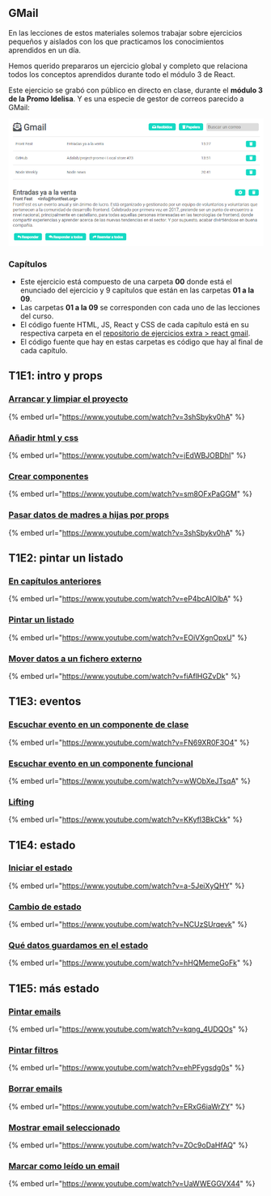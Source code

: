 ## GMail

En las lecciones de estos materiales solemos trabajar sobre ejercicios pequeños y aislados con los que practicamos los conocimientos aprendidos en un día.

Hemos querido prepararos un ejercicio global y completo que relaciona todos los conceptos aprendidos durante todo el módulo 3 de React.

Este ejercicio se grabó con público en directo en clase, durante el **módulo 3 de la Promo Idelisa**. Y es una especie de gestor de correos parecido a GMail:

![GMail](./assets/images/3_ejercicio_global_gmail.png)

### Capítulos

- Este ejercicio está compuesto de una carpeta **00** donde está el enunciado del ejercicio y 9 capítulos que están en las carpetas **01 a la 09**.
- Las carpetas **01 a la 09** se corresponden con cada uno de las lecciones del curso.
- El código fuente HTML, JS, React y CSS de cada capítulo está en su respectiva carpeta en el [repositorio de ejercicios extra > react gmail](https://github.com/Adalab/ejercicios-extra/tree/master/react-gmail).
- El código fuente que hay en estas carpetas es código que hay al final de cada capítulo.

## T1E1: intro y props

### [Arrancar y limpiar el proyecto](https://www.youtube.com/watch?v=3shSbykv0hA)

{% embed url="https://www.youtube.com/watch?v=3shSbykv0hA" %}

### [Añadir html y css](https://www.youtube.com/watch?v=jEdWBJOBDhI)

{% embed url="https://www.youtube.com/watch?v=jEdWBJOBDhI" %}

### [Crear componentes](https://www.youtube.com/watch?v=sm8OFxPaGGM)

{% embed url="https://www.youtube.com/watch?v=sm8OFxPaGGM" %}

### [Pasar datos de madres a hijas por props](https://www.youtube.com/watch?v=3shSbykv0hA)

{% embed url="https://www.youtube.com/watch?v=3shSbykv0hA" %}

## T1E2: pintar un listado

### [En capítulos anteriores](https://www.youtube.com/watch?v=eP4bcAIOlbA)

{% embed url="https://www.youtube.com/watch?v=eP4bcAIOlbA" %}

### [Pintar un listado](https://www.youtube.com/watch?v=EOiVXgnOpxU)

{% embed url="https://www.youtube.com/watch?v=EOiVXgnOpxU" %}

### [Mover datos a un fichero externo](https://www.youtube.com/watch?v=fiAflHGZvDk)

{% embed url="https://www.youtube.com/watch?v=fiAflHGZvDk" %}

## T1E3: eventos

### [Escuchar evento en un componente de clase](https://www.youtube.com/watch?v=FN69XR0F3O4)

{% embed url="https://www.youtube.com/watch?v=FN69XR0F3O4" %}

### [Escuchar evento en un componente funcional](https://www.youtube.com/watch?v=wWObXeJTsqA)

{% embed url="https://www.youtube.com/watch?v=wWObXeJTsqA" %}

### [Lifting](https://www.youtube.com/watch?v=KKyfl3BkCkk)

{% embed url="https://www.youtube.com/watch?v=KKyfl3BkCkk" %}

## T1E4: estado

### [Iniciar el estado](https://www.youtube.com/watch?v=a-5JeiXyQHY)

{% embed url="https://www.youtube.com/watch?v=a-5JeiXyQHY" %}

### [Cambio de estado](https://www.youtube.com/watch?v=NCUzSUrqevk)

{% embed url="https://www.youtube.com/watch?v=NCUzSUrqevk" %}

### [Qué datos guardamos en el estado](https://www.youtube.com/watch?v=hHQMemeGoFk)

{% embed url="https://www.youtube.com/watch?v=hHQMemeGoFk" %}

## T1E5: más estado

### [Pintar emails](https://www.youtube.com/watch?v=kqng_4UDQOs)

{% embed url="https://www.youtube.com/watch?v=kqng_4UDQOs" %}

### [Pintar filtros](https://www.youtube.com/watch?v=ehPFygsdg0s)

{% embed url="https://www.youtube.com/watch?v=ehPFygsdg0s" %}

### [Borrar emails](https://www.youtube.com/watch?v=ERxG6iaWrZY)

{% embed url="https://www.youtube.com/watch?v=ERxG6iaWrZY" %}

### [Mostrar email seleccionado](https://www.youtube.com/watch?v=ZOc9oDaHfAQ)

{% embed url="https://www.youtube.com/watch?v=ZOc9oDaHfAQ" %}

### [Marcar como leído un email](https://www.youtube.com/watch?v=UaWWEGGVX44)

{% embed url="https://www.youtube.com/watch?v=UaWWEGGVX44" %}
